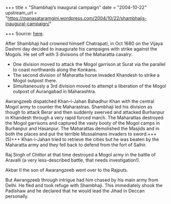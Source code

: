 +++
title = "Shambhaji’s inaugural campaign"
date = "2004-10-22"
upstream_url = "https://manasataramgini.wordpress.com/2004/10/22/shambhajis-inaugural-campaign/"

+++
Source: [here](https://manasataramgini.wordpress.com/2004/10/22/shambhajis-inaugural-campaign/).

After Shambhaji had crowned himself Chatrapati, in Oct 1680 on the Vijaya Dashmi day decided to inaugurate his campaigns with strike against the Mogols. He set off with 3 divisions of the Maharatta cavalry: 

- One division moved to attack the Mogol garrison at Surat via the parallel to coast northwards along the Konkans. 
- The second division of Maharatta horse invaded Khandesh to strike a Mogol outpost there.
- Simultaneously a 3rd division moved to attempt a liberation of the Mogol outpost of Aurangabad in Maharashtra. 

Awrangzeeb dispatched Khan-i-Jahan Bahadhur Khan with the central Mogol army to counter the Maharastras. Shambhaji led his division as though to attack Berar and then suddenly swerved and attacked Burhanpur in Khandesh through a very rapid forced march. The Maharattas destroyed the Mogol garrisons and captured the vasty booty of the Mogol camps in Burhanpur and Hasanpur. The Maharattas demolished the Masjids and in both the places and put the terrible Mussalmans invaders to sword.+++(5)+++ Khan-i-Jahan tried to retrieve the cities but he was beaten by the Maharatta army and they fell back to defend from the fort of Salhir. 

Raj Singh of Chittor at that time destroyed a Mogol army in the battle of Aravalli (a very less-described battle, that needs investigation!). 

Akbar II the son of Awarangzeeb went over to the Rajputs. 

But Awrangzeeb through intrigue had him chased by his main army from Delhi. He fled and took refuge with Shambhaji. This immediately shook the Padishaw and he declared that he would lead the Jihad in Deccan personally.

